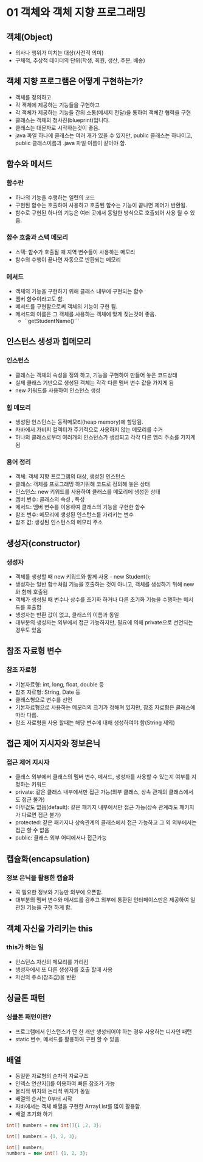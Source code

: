 # 01 객체와 객체 지향 프로그래밍

## 객체(Object)
- 의사나 행위가 미치는 대상(사전적 의미)
- 구체적, 추상적 데이터의 단위(학생, 회원, 생산, 주문, 배송)

## 객체 지향 프로그램은 어떻게 구현하는가?
- 객체를 정의하고
- 각 객체에 제공하는 기능들을 구현하고
- 각 객체가 제공하는 기능들 간의 소통(메세지 전달)을 통하여 객체간 협력을 구현
- 클래스는 객체의 청사진(blueprint)입니다.
- 클래스는 대문자로 시작하는것이 좋음.
- java 파일 하나에 클래스는 여러 개가 있을 수 있지만, public 클래스는 하나이고, public 클래스이름과 .java 파일 이름이 같아야 함.

## 함수와 메서드

### 함수란
- 하나의 기능을 수행하는 일련의 코드
- 구현된 함수는 호출하여 사용하고 호출된 함수는 기능이 끝나면 제어가 반환됨.
- 함수로 구현된 하나의 기능은 여러 곳에서 동일한 방식으로 호출되어 사용 될 수 있음.

### 함수 호출과 스택 메모리

- 스택: 함수가 호출될 때 지역 변수들이 사용하는 메모리
- 함수의 수행이 끝나면 자동으로 반환되는 메모리


### 메서드
- 객체의 기능을 구현하기 위해 클래스 내부에 구현되는 함수
- 멤버 함수이라고도 함.
- 메서드를 구현함으로써 객체의 기능이 구현 됨.
- 메서드의 이름은 그 객체를 사용하는 객체에 맞게 짖는것이 좋음.
  - ``getStudentName()```
  
## 인스턴스 생성과 힙메모리

### 인스턴스
- 클래스는 객체의 속성을 정의 하고, 기능을 구현하여 만들어 놓은 코드상태
- 실제 클래스 기반으로 생성된 객체는 각각 다른 멤버 변수 값을 가지게 됨
- new 키워드를 사용하여 인스턴스 생성


### 힙 메모리
- 생성된 인스턴스는 동적메모리(heap memory)에 할당됨.
- 자바에서 가비지 컬렉터가 주기적으로 사용하지 않는 메모리를 수거
- 하나의 클래스로부터 여러개의 인스턴스가 생성되고 각각 다른 멤리 주소를 가지게 됨


### 용어 정리
- 객체: 객체 지향 프로그램의 대상, 생성된 인스턴스
- 클래스: 객체를 프로그래밍 하기위해 코드로 정의해 놓은 상태
- 인스턴스: new 키워드를 사용하여 클래스를 메모리에 생성한 상태
- 멤버 변수: 클래스의 속성 , 특성
- 메서드: 멤버 변수를 이용하여 클래스의 기능을 구현한 함수
- 참조 변수: 메모리에 생성된 인스턴스를 가리키는 변수
- 참조 값: 생성된 인스턴스의 메모리 주소


## 생성자(constructor)

### 생성자

- 객체를 생성할 때 new 키워드와 함께 사용 - new Student();
- 생성자는 일반 함수처럼 기능을 호출하는 것이 아니고, 객체를 생성하기 위해 new와 함께 호출됨
- 객체가 생성될 때 변수나 상수를 초기화 하거나 다른 초기화 기능을 수행하는 메서드를 호출함
- 생성자는 반환 값이 없고, 클래스의 이름과 동일
- 대부분의 생성자는 외부에서 접근 가능하지만, 필요에 의해 private으로 선언되는 경우도 있음


## 참조 자료형 변수

### 참조 자료형

- 기본자료형: int, long, float, double 등
- 참조 자료형: String, Date 등
- 클래스형으로 변수를 선언
- 기본자료형으로 사용하는 메모리의 크기가 정해져 있지만, 참조 자료형은 클래스에 따라 다름.
- 참조 자료형을 사용 할때는 해당 변수에 대해 생성하여야 함(String 제외)


## 접근 제어 지시자와 정보은닉

### 접근 제어 지시자
- 클래스 외부에서 클래스의 멤버 변수, 메서드, 생성자를 사용할 수 있는지 여부를 지정하는 키워드
- private: 같은 클래스 내부에서만 접근 가능(외부 클래스, 상속 관계의 클래스에서도 접근 불가)
- 아무겂도 없음(default): 같은 패키지 내부에서만 접근 가능(상속 관계라도 패키지가 다르면 접근 불가)
- protected: 같은 패키지나 상속관계의 클래스에서 접근 가능하고 그 외 외부에서는 접근 할 수 없음
- public: 클래스 외부 어디에서나 접근가능


## 캡슐화(encapsulation)

### 정보 은닉을 활용한 캡슐화
- 꼭 필요한 정보와 기능만 외부에 오픈함.
- 대부분의 멤버 변수와 메서드를 감추고 외부에 통환된 인터페이스만은 제공하여 일관된 기능을 구현 하게 함.


## 객체 자신을 가리키는 this

### this가 하는 일

- 인스턴스 자신의 메모리를 가리킴
- 생성자에서 또 다른 생성자를 호출 할때 사용
- 자신의 주소(참조값)을 반환


## 싱글톤 패턴

### 싱클톤 패턴이란?

- 프로그램에서 인스턴스가 단 한 개만 생성되어야 하는 경우 사용하는 디자인 패턴
- static 변수, 메서드를 활용하여 구현 할 수 있음.


## 배열

- 동일한 자료형의 순차적 자료구조
- 인덱스 연산지[]를 이용하여 빠른 참조가 가능
- 물리적 위치와 논리적 위치가 동일
- 배열의 순서는 0부터 시작
- 자바에서는 객체 배열을 구현한 ArrayList를 많이 활용함.
- 배열 초기화 하기
```java
int[] numbers = new int[]{1 ,2, 3};

int[] numbers = {1, 2, 3};

int[] numbers;
numbers = new int[] {1, 2, 3};
```
